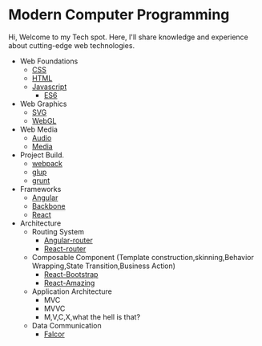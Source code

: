 # Modern Computer Programming

Hi, Welcome to my Tech spot. Here, I'll share knowledge and experience about cutting-edge web technologies.

* Web Foundations
    * [CSS](./css/css.md)
    * [HTML](./html/html.md)
    * [Javascript](./javascript/javascript.md)
        * [ES6](http://exploringjs.com/es6/)
* Web Graphics
    * [SVG](./svg/svg.md)
    * [WebGL](./webgl/webgl.md)
* Web Media
    * [Audio](./audio/audio.md)
    * [Media](./media/media.md)
* Project Build.
    * [webpack](http://webpack.github.io/)
    * [glup](http://gulpjs.com/)
    * [grunt](http://grunt.com)
* Frameworks
    * [Angular](https://angularjs.org/)
    * [Backbone](http://backbonejs.org)
    * [React](https://facebook.github.io/react)
* Architecture
    * Routing System
        * [Angular-router](https://github.com/angular-ui/ui-router)
        * [React-router](https://github.com/rackt/react-router)
    * Composable Component (Template construction,skinning,Behavior Wrapping,State Transition,Business Action)
        * [React-Bootstrap](http://react-bootstrap.github.io)
        * [React-Amazing](http://amazeui.org/react/)
    * Application Architecture
        * MVC
        * MVVC
        * M,V,C,X,what the hell is that?
    * Data Communication
        * [Falcor](http://netflix.github.io/falcor/)